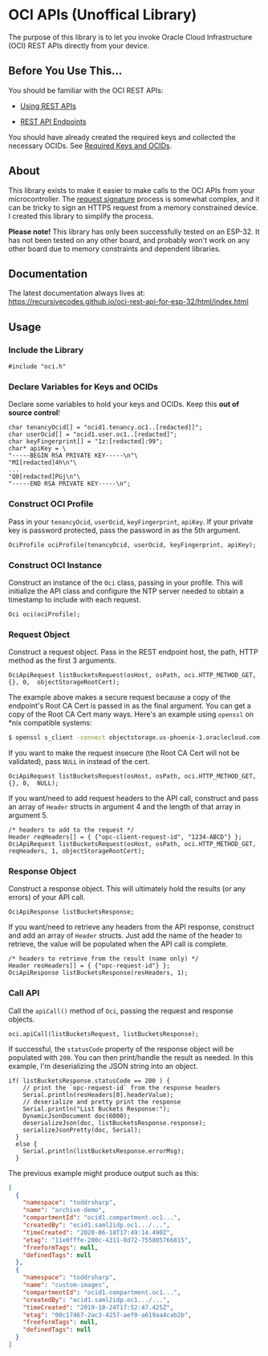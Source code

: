 # OCI APIs (Unoffical Library)

The purpose of this library is to let you invoke Oracle Cloud Infrastructure (OCI) REST APIs directly from your device. 

## Before You Use This...
You should be familiar with the OCI REST APIs:

* [Using REST APIs](https://docs.oracle.com/en-us/iaas/Content/API/Concepts/usingapi.htm)

* [REST API Endpoints](https://docs.oracle.com/en-us/iaas/api/#/)

You should have already created the required keys and collected the necessary OCIDs.  See [Required Keys and OCIDs](https://docs.oracle.com/en-us/iaas/Content/API/Concepts/apisigningkey.htm#Required_Keys_and_OCIDs).

## About

This library exists to make it easier to make calls to the OCI APIs from your microcontroller. The [request signature](https://docs.oracle.com/en-us/iaas/Content/API/Concepts/signingrequests.htm) process is somewhat complex, and it can be tricky to sign an HTTPS request from a memory constrained device. I created this library to simplify the process.

**Please note!** This library has only been successfully tested on an ESP-32. It has not been tested on any other board, and probably won't work on any other board due to memory constraints and dependent libraries.

## Documentation

The latest documentation always lives at: https://recursivecodes.github.io/oci-rest-api-for-esp-32/html/index.html

## Usage

### Include the Library

```c_cpp
#include "oci.h"
```

### Declare Variables for Keys and OCIDs

Declare some variables to hold your keys and OCIDs. Keep this **out of source control**!

```c_cpp
char tenancyOcid[] = "ocid1.tenancy.oc1..[redacted]]";
char userOcid[] = "ocid1.user.oc1..[redacted]";
char keyFingerprint[] = "1z:[redacted]:99";
char* apiKey = \
"-----BEGIN RSA PRIVATE KEY-----\n"\
"MI[redacted]4h\n"\
...
"Q0[redacted]PGj\n"\
"-----END RSA PRIVATE KEY-----\n";
```

### Construct OCI Profile

Pass in your `tenancyOcid`, `userOcid`, `keyFingerprint`, `apiKey`. If your private key is password protected, pass the password in as the 5th argument.

```c_cpp
OciProfile ociProfile(tenancyOcid, userOcid, keyFingerprint, apiKey);
```

### Construct OCI Instance

Construct an instance of the `Oci` class, passing in your profile. This will initialize the API class and configure the NTP server needed to obtain a timestamp to include with each request.

```c_cpp
Oci oci(ociProfile);
```

### Request Object

Construct a request object. Pass in the REST endpoint host, the path, HTTP method as the first 3 arguments. 

```c_cpp
OciApiRequest listBucketsRequest(osHost, osPath, oci.HTTP_METHOD_GET, {}, 0,  objectStorageRootCert);
```

The example above makes a secure request because a copy of the endpoint's Root CA Cert is passed in as the final argument. You can get a copy of the Root CA Cert many ways. Here's an example using `openssl` on *nix compatible systems:

```bash
$ openssl s_client -connect objectstorage.us-phoenix-1.oraclecloud.com:443 -showcerts
```

If you want to make the request insecure (the Root CA Cert will not be validated), pass `NULL` in instead of the cert.

```c_cpp
OciApiRequest listBucketsRequest(osHost, osPath, oci.HTTP_METHOD_GET, {}, 0,  NULL);
```

If you want/need to add request headers to the API call, construct and pass an array of `Header` structs in argument 4 and the length of that array in argument 5.

```c_cpp
/* headers to add to the request */
Header reqHeaders[] = { {"opc-client-request-id", "1234-ABCD"} };
OciApiRequest listBucketsRequest(osHost, osPath, oci.HTTP_METHOD_GET, reqHeaders, 1, objectStorageRootCert);
```

### Response Object

Construct a response object. This will ultimately hold the results (or any errors) of your API call. 

```c_cpp
OciApiResponse listBucketsResponse;
```

If you want/need to retrieve any headers from the API response, construct and add an array of `Header` structs. Just add the name of the header to retrieve, the value will be populated when the API call is complete.

```c_cpp
/* headers to retrieve from the result (name only) */
Header resHeaders[] = { {"opc-request-id"} };
OciApiResponse listBucketsResponse(resHeaders, 1);
```


### Call API

Call the `apiCall()` method of `Oci`, passing the request and response objects.

```c_cpp
oci.apiCall(listBucketsRequest, listBucketsResponse);
```

If successful, the `statusCode` property of the response object will be populated with `200`. You can then print/handle the result as needed. In this example, I'm deserializing the JSON string into an object.

```c_cpp
if( listBucketsResponse.statusCode == 200 ) {
    // print the `opc-request-id` from the response headers
    Serial.println(resHeaders[0].headerValue);
    // deserialize and pretty print the response
    Serial.println("List Buckets Response:");
    DynamicJsonDocument doc(6000);
    deserializeJson(doc, listBucketsResponse.response);
    serializeJsonPretty(doc, Serial);  
  }
  else {
    Serial.println(listBucketsResponse.errorMsg);
  }
```

The previous example might produce output such as this:

```json
[
  {
    "namespace": "toddrsharp",
    "name": "archive-demo",
    "compartmentId": "ocid1.compartment.oc1...",
    "createdBy": "ocid1.saml2idp.oc1.../...",
    "timeCreated": "2020-06-18T17:49:14.490Z",
    "etag": "11e0fffe-280c-4311-8d72-755805766815",
    "freeformTags": null,
    "definedTags": null
  },
  {
    "namespace": "toddrsharp",
    "name": "custom-images",
    "compartmentId": "ocid1.compartment.oc1...",
    "createdBy": "ocid1.saml2idp.oc1.../...",
    "timeCreated": "2019-10-24T17:52:47.425Z",
    "etag": "00c17467-2ac3-4257-aef0-a619aa4cab2b",
    "freeformTags": null,
    "definedTags": null
  }
]
```